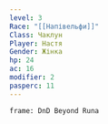 ```yaml
---
level: 3
Race: "[[Напівельфи]]"
Class: Чаклун
Player: Настя
Gender: Жінка
hp: 24
ac: 16
modifier: 2
pasperc: 11
---
```


```custom-frames
frame: DnD Beyond Runa
```